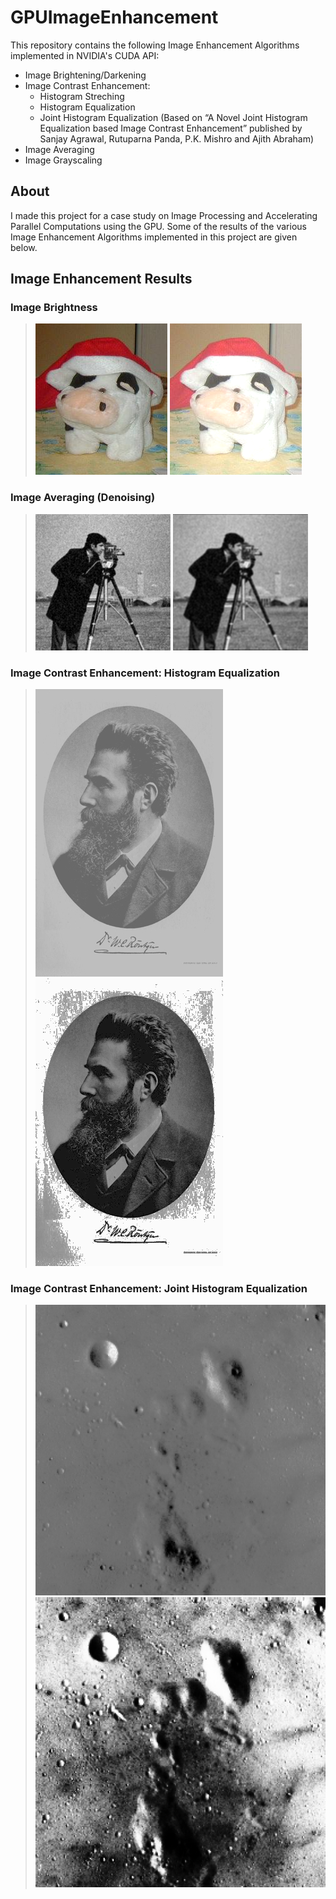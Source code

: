 # GPUImageEnhancement
This repository contains the following Image Enhancement Algorithms implemented in NVIDIA's CUDA API:
- Image Brightening/Darkening
- Image Contrast Enhancement:
    - Histogram Streching
    - Histogram Equalization
    - Joint Histogram Equalization (Based on “A Novel Joint Histogram Equalization based Image Contrast Enhancement” published by Sanjay Agrawal, Rutuparna Panda, P.K. Mishro and Ajith Abraham)
- Image Averaging
- Image Grayscaling

## About
I made this project for a case study on Image Processing and Accelerating Parallel Computations using the GPU. Some of the results of the various Image Enhancement Algorithms implemented in this project are given below.

## Image Enhancement Results

### Image Brightness
> ![before brightness](GPUImageEnhancement/resources/report/brightness_before.png) ![after brightness](GPUImageEnhancement/resources/report/brightness_after.png)

### Image Averaging (Denoising)
> ![before averaging](GPUImageEnhancement/resources/report/average_before.png) ![after averaging](GPUImageEnhancement/resources/report/average_after.png)

### Image Contrast Enhancement: Histogram Equalization
> ![before contrast histogram equalization](GPUImageEnhancement/resources/report/contrast_equalize_before1.bmp) ![after contrast histogram equalization](GPUImageEnhancement/resources/report/contrast_equalize_after1.png)

### Image Contrast Enhancement: Joint Histogram Equalization
> ![before contrast joint histogram equalization](GPUImageEnhancement/resources/report/jhe_before.bmp) ![after contrast joint histogram equalization](GPUImageEnhancement/resources/report/jhe_after.png)

